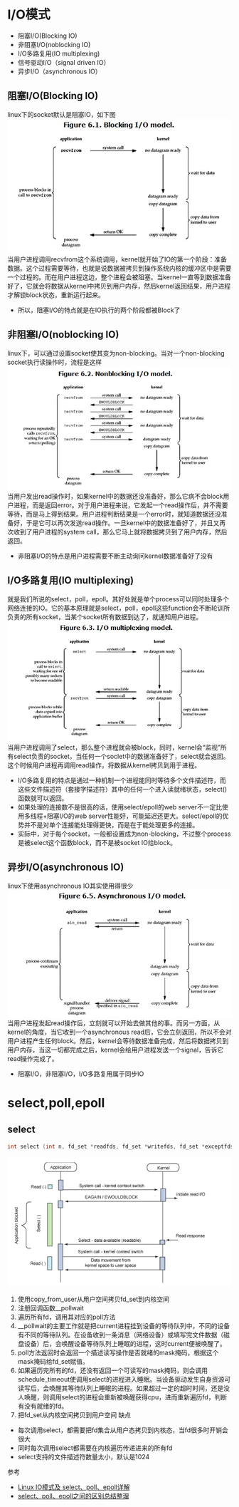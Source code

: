 
# I/O模式
* 阻塞I/O(Blocking IO)
* 非阻塞I/O(noblocking IO)
* I/O多路复用(IO multiplexing)
* 信号驱动I/O（signal driven IO）
* 异步I/O（asynchronous IO）

## 阻塞I/O(Blocking IO)
linux下的socket默认是阻塞IO，如下图  
![阻塞I/O](../../image/operating-system/operating-system01.png)  
当用户进程调用recvfrom这个系统调用，kernel就开始了IO的第一个阶段：准备数据。这个过程需要等待，也就是说数据被拷贝到操作系统内核的缓冲区中是需要一个过程的。而在用户进程这边，整个进程会被阻塞。当kernel一直等到数据准备好了，它就会将数据从kernel中拷贝到用户内存，然后kernel返回结果，用户进程才解锁block状态，重新运行起来。
* 所以，阻塞I/O的特点就是在IO执行的两个阶段都被Block了

## 非阻塞I/O(noblocking IO)
linux下，可以通过设置socket使其变为non-blocking。当对一个non-blocking socket执行读操作时，流程是这样  
![非阻塞I/O](../../image/operating-system/operating-system02.png)   
当用户发出read操作时，如果kernel中的数据还没准备好，那么它病不会block用户进程，而是返回error。对于用户进程来说，它发起一个read操作后，并不需要等待，而是马上得到结果。用户进程判断结果是一个error时，就知道数据还没准备好，于是它可以再次发送read操作。一旦kernel中的数据准备好了，并且又再次收到了用户进程的system call，那么它马上就将数据拷贝到了用户内存，然后返回。
* 非阻塞I/O的特点是用户进程需要不断主动询问kernel数据准备好了没有

## I/O多路复用(IO multiplexing)
就是我们所说的select，poll，epoll。其好处就是单个process可以同时处理多个网络连接的IO。它的基本原理就是select，poll，epoll这些function会不断轮训所负责的所有socket，当某个socket所有数据到达了，就通知用户进程。  
![I/O多路复用](../../image/operating-system/operating-system03.png)  
当用户进程调用了select，那么整个进程就会被block，同时，kernel会“监视”所有select负责的socket，当任何一个soclet中的数据准备好了，select就会返回。这个时候用户进程再调用read操作，将数据从kernel拷贝到用于进程。
* I/O多路复用的特点是通过一种机制一个进程能同时等待多个文件描述符，而这些文件描述符（套接字描述符）其中的任何一个进入读就绪状态，select()函数就可以返回。
* 如果处理的连接数不是很高的话，使用select/epoll的web server不一定比使用多线程+阻塞I/O的web server性能好，可能延迟还更大。select/epoll的优势并不是对单个连接能处理得更快，而是在于能处理更多的连接。
* 实际中，对于每个socket，一般都设置成为non-blocking，不过整个process是被select这个函数block，而不是被socket IO给block。


## 异步I/O(asynchronous IO)
linux下使用asynchronous IO其实使用得很少  
![异步I/O](../../image/operating-system/operating-system04.png)
当用户进程发起read操作后，立刻就可以开始去做其他的事。而另一方面，从kernel的角度，当它收到一个asynchronous read后，它会立刻返回，所以不会对用户进程产生任何block。然后，kernel会等待数据准备完成，然后将数据拷贝到用户内存，当这一切都完成之后，kernel会给用户进程发送一个signal，告诉它read操作完成了。

* 阻塞I/O，非阻塞I/O，I/O多路复用属于同步IO

# select,poll,epoll
## select
```c++
int select (int n, fd_set *readfds, fd_set *writefds, fd_set *exceptfds, struct timeval *timeout);
```
![select](../../image/operating-system/operating-system05.png)
1. 使用copy_from_user从用户空间拷贝fd_set到内核空间
2. 注册回调函数__pollwait
3. 遍历所有fd，调用其对应的poll方法
4. __pollwait的主要工作就是把current进程挂到设备的等待队列中，不同的设备有不同的等待队列。在设备收到一条消息（网络设备）或填写完文件数据（磁盘设备）后，会唤醒设备等待队列上睡眠的进程，这时current便被唤醒了。
5. poll方法返回时会返回一个描述读写操作是否就绪的mask掩码，根据这个mask掩码给fd_set赋值。
6. 如果遍历完所有的fd，还没有返回一个可读写的mask掩码，则会调用schedule_timeout使调用select的进程进入睡眠。当设备驱动发生自身资源可读写后，会唤醒其等待队列上睡眠的进程。如果超过一定的超时时间，还是没人唤醒，则调用select的进程会重新被唤醒获得cpu，进而重新遍历fd，判断有没有就绪的fd。
7. 把fd_set从内核空间拷贝到用户空间
缺点
* 每次调用select，都需要把fd集合从用户态拷贝到内核态，当fd很多时开销会很大
* 同时每次调用select都需要在内核遍历传递进来的所有fd
* select支持的文件描述符数量太小，默认是1024



参考
* [Linux IO模式及 select、poll、epoll详解](https://segmentfault.com/a/1190000003063859)  
* [select、poll、epoll之间的区别总结整理](http://www.cnblogs.com/Anker/p/3265058.html)